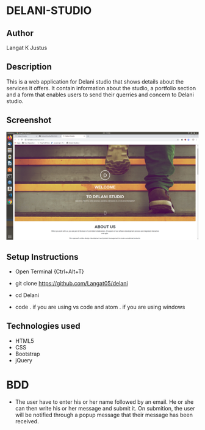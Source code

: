 # DELANI-STUDIO
## Author
 Langat K Justus

 ## Description
  This is a web application for Delani studio that shows details about the services it offers. It contain information about the studio, a portfolio section and a form that enables users to send their querries and concern to Delani studio.

## Screenshot
<img src="images/Screenshot .png">

## Setup Instructions
- Open Terminal {Ctrl+Alt+T}

- git clone https://github.com/Langat05/delani

- cd Delani

- code . if you are using vs code and atom . if you are using windows

## Technologies used
- HTML5
- CSS
- Bootstrap
- jQuery

# BDD
- The user have to enter his or her name followed by an email. He or she can then write his or her message and submit it. On submition, the user will be notified through a popup message that their message has been received.